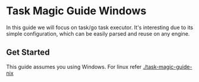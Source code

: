 # Task Magic Guide Windows

In this guide we will focus on task/go task executor.
It's interesting due to its simple configuration,
which can be easily parsed and reuse on any engine.

## Get Started

This guide assumes you using Windows.
For linux refer [./task-magic-guide-nix](./task-magic-guide-nix.md)